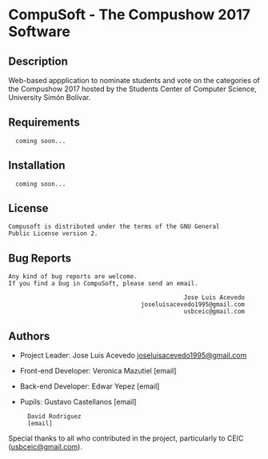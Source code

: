 # CompuSoft - The Compushow 2017 Software

## Description
Web-based appplication to nominate students and vote on the categories of the Compushow 2017 hosted by the Students Center of Computer Science, University Simón Bolívar.


## Requirements
```
  coming soon...
```

## Installation
```
  coming soon...
```

## License
```
Compusoft is distributed under the terms of the GNU General
Public License version 2.
```

## Bug Reports
```
Any kind of bug reports are welcome.
If you find a bug in CompuSoft, please send an email.

                                                 Jose Luis Acevedo
                                     joseluisacevedo1995@gmail.com
                                                 usbceic@gmail.com
```

## Authors
- Project Leader:
        Jose Luis Acevedo
        joseluisacevedo1995@gmail.com
        
- Front-end Developer:
        Veronica Mazutiel
        [email]
        
- Back-end Developer:
        Edwar Yepez
        [email]
        
- Pupils:
        Gustavo Castellanos
        [email]
        
        David Rodriguez
        [email]
        
Special thanks to all who contributed in the project, particularly to CEIC (usbceic@gmail.com).
